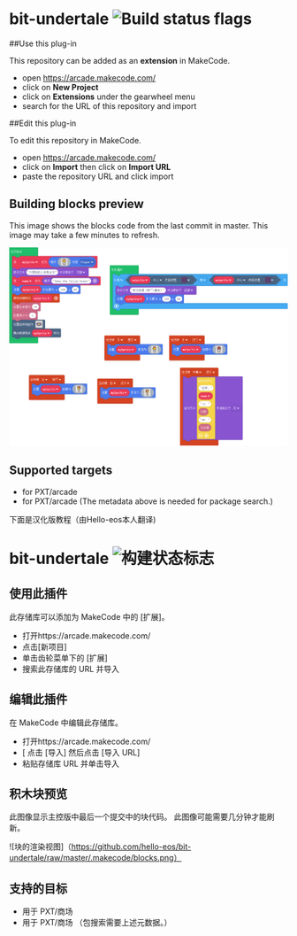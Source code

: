 # bit-undertale ![Build status flags](https://github.com/hello-eos/bit-undertale/workflows/MakeCode/badge.svg)



##Use this plug-in

This repository can be added as an **extension** in MakeCode.

* open https://arcade.makecode.com/
* click on **New Project**
* click on **Extensions** under the gearwheel menu
* search for the URL of this repository and import

##Edit this plug-in

To edit this repository in MakeCode.

* open https://arcade.makecode.com/
* click on **Import** then click on **Import URL**
* paste the repository URL and click import

## Building blocks preview

This image shows the blocks code from the last commit in master.
This image may take a few minutes to refresh.

![Rendered view of blocks](https://github.com/hello-eos/bit-undertale/raw/master/.makecode/blocks.png)

## Supported targets

* for PXT/arcade
* for PXT/arcade
(The metadata above is needed for package search.)


下面是汉化版教程（由Hello-eos本人翻译)
# bit-undertale ![构建状态标志](https://github.com/hello-eos/bit-undertale/workflows/MakeCode/badge.svg)



## 使用此插件

此存储库可以添加为 MakeCode 中的 [扩展]。

* 打开https://arcade.makecode.com/
* 点击[新项目]
* 单击齿轮菜单下的 [扩展]
* 搜索此存储库的 URL 并导入

## 编辑此插件

在 MakeCode 中编辑此存储库。

* 打开https://arcade.makecode.com/
* [ 点击 [导入] 然后点击 [导入 URL]
* 粘贴存储库 URL 并单击导入

## 积木块预览

此图像显示主控版中最后一个提交中的块代码。
此图像可能需要几分钟才能刷新。

![块的渲染视图]（https://github.com/hello-eos/bit-undertale/raw/master/.makecode/blocks.png）

## 支持的目标

* 用于 PXT/商场
* 用于 PXT/商场
（包搜索需要上述元数据。）
